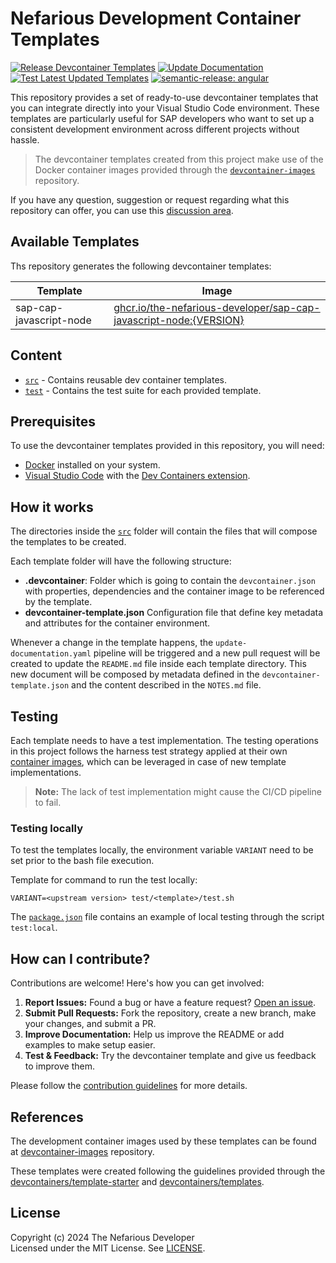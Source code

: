 # Nefarious Development Container Templates

[![Release Devcontainer Templates](https://github.com/The-Nefarious-Developer/devcontainer-templates/actions/workflows/release.yaml/badge.svg)](https://github.com/The-Nefarious-Developer/devcontainer-templates/actions/workflows/release.yaml)
[![Update Documentation](https://github.com/The-Nefarious-Developer/devcontainer-templates/actions/workflows/update-documentation.yaml/badge.svg)](https://github.com/The-Nefarious-Developer/devcontainer-templates/actions/workflows/update-documentation.yaml)
[![Test Latest Updated Templates](https://github.com/The-Nefarious-Developer/devcontainer-templates/actions/workflows/test-pr.yaml/badge.svg)](https://github.com/The-Nefarious-Developer/devcontainer-templates/actions/workflows/test-pr.yaml)
[![semantic-release: angular](https://img.shields.io/badge/semantic--release-angular-e10079?logo=semantic-release)](https://github.com/semantic-release/semantic-release)

 This repository provides a set of ready-to-use devcontainer templates that you can integrate directly into your Visual Studio Code environment. These templates are particularly useful for SAP developers who want to set up a consistent development environment across different projects without hassle.

> The devcontainer templates created from this project make use of the Docker container images provided through the [`devcontainer-images`](https://github.com/The-Nefarious-Developer/devcontainer-images) repository. 

If you have any question, suggestion or request regarding what this repository can offer, you can use this [discussion area](https://github.com/orgs/The-Nefarious-Developer/discussions).

## Available Templates

Ths repository generates the following devcontainer templates:

| Template                  | Image                                                                                                                                                                            |
|---------------------------|----------------------------------------------------------------------------------------------------------------------------------------------------------------------------------|
| sap-cap-javascript-node   | [ghcr.io/the-nefarious-developer/sap-cap-javascript-node:{VERSION}](https://github.com/The-Nefarious-Developer/devcontainer-images/pkgs/container/sap-cap-javascript-node)   |

## Content

- [`src`](src) - Contains reusable dev container templates.
- [`test`](test) - Contains the test suite for each provided template.

## Prerequisites

To use the devcontainer templates provided in this repository, you will need:

- [Docker](https://www.docker.com/get-started) installed on your system.
- [Visual Studio Code](https://code.visualstudio.com/) with the [Dev Containers extension](https://marketplace.visualstudio.com/items?itemName=ms-vscode-remote.remote-containers).

## How it works

The directories inside the [`src`](src) folder will contain the files that will compose the templates to be created. 

Each template folder will have the following structure:
- **.devcontainer**: Folder which is going to contain the `devcontainer.json` with properties, dependencies and the container image to be referenced by the template. 
- **devcontainer-template.json** Configuration file that define key metadata and attributes for the container environment.

Whenever a change in the template happens, the `update-documentation.yaml` pipeline will be triggered and a new pull request will be created to update the `README.md` file inside each template directory. This new document will be composed by metadata defined in the `devcontainer-template.json` and the content described in the `NOTES.md` file. 

## Testing

Each template needs to have a test implementation. The testing operations in this project follows the harness test strategy applied at their own [container images](https://github.com/The-Nefarious-Developer/devcontainer-images), which can be leveraged in case of new template implementations.

> **Note:** The lack of test implementation might cause the CI/CD pipeline to fail.

### Testing locally

To test the templates locally, the environment variable `VARIANT` need to be set prior to the bash file execution.

Template for command to run the test locally:

```
VARIANT=<upstream version> test/<template>/test.sh
```

The [`package.json`](package.json) file contains an example of local testing through the script `test:local`.

## How can I contribute?

Contributions are welcome! Here's how you can get involved:

1. **Report Issues:** Found a bug or have a feature request? [Open an issue](https://github.com/The-Nefarious-Developer/devcontainer-templates/issues). <br />
2. **Submit Pull Requests:** Fork the repository, create a new branch, make your changes, and submit a PR. <br />
3. **Improve Documentation:** Help us improve the README or add examples to make setup easier. <br />
4. **Test & Feedback:** Try the devcontainer template and give us feedback to improve them.

Please follow the [contribution guidelines](CONTRIBUTING.md) for more details.

## References

The development container images used by these templates can be found at [devcontainer-images](https://github.com/The-Nefarious-Developer/devcontainer-images) repository.

These templates were created following the guidelines provided through the [devcontainers/template-starter](https://github.com/devcontainers/template-starter) and [devcontainers/templates](https://github.com/devcontainers/templates).

## License
Copyright (c) 2024 The Nefarious Developer <br />
Licensed under the MIT License. See [LICENSE](LICENSE).